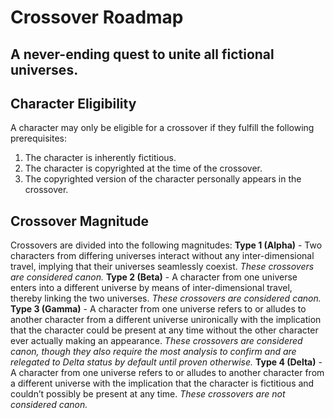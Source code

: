 # Crossover Roadmap
## A never-ending quest to unite all fictional universes.

## Character Eligibility
A character may only be eligible for a crossover if they fulfill the following prerequisites:
  1. The character is inherently fictitious.
  2. The character is copyrighted at the time of the crossover.
  3. The copyrighted version of the character personally appears in the crossover.

## Crossover Magnitude
Crossovers are divided into the following magnitudes:
**Type 1 (Alpha)** - Two characters from differing universes interact without any inter-dimensional travel, implying that their universes seamlessly coexist.  _These crossovers are considered canon._
**Type 2 (Beta)** - A character from one universe enters into a different universe by means of inter-dimensional travel, thereby linking the two universes.  _These crossovers are considered canon._
**Type 3 (Gamma)** - A character from one universe refers to or alludes to another character from a different universe unironically with the implication that the character could be present at any time without the other character ever actually making an appearance.  _These crossovers are considered canon, though they also require the most analysis to confirm and are relegated to Delta status by default until proven otherwise._
**Type 4 (Delta)** - A character from one universe refers to or alludes to another character from a different universe with the implication that the character is fictitious and couldn’t possibly be present at any time.  _These crossovers are not considered canon._
